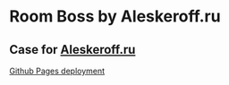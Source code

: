# Room Boss by Aleskeroff.ru

## Case for [Aleskeroff.ru](https://aleskeroff.ru/)


[Github Pages deployment](https://uinoise.github.io/Room-Boss/dist/index.html)
